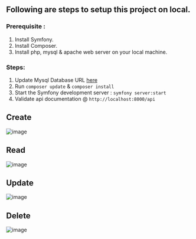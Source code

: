 
## Following are steps to setup this project on local.
### Prerequisite :
1. Install Symfony.
2. Install Composer.
3. Install php, mysql & apache web server on your local machine.

### Steps:    
1. Update Mysql Database URL [here](https://github.com/Hisagar/employee_crud_app/blob/master/.env#L27)
2. Run ```composer update``` & ```composer install```
3. Start the Symfony development server : ```symfony server:start```
4. Validate api documentation @ ```http://localhost:8000/api```




## Create
![image](https://github.com/Hisagar/employee_crud_app/assets/32439113/c45fadc4-9ae7-4512-a6e9-893879f5ff03)

## Read 
![image](https://github.com/Hisagar/employee_crud_app/assets/32439113/9877fac3-cc59-4b31-a597-2eafb20d5eaf)

## Update 
![image](https://github.com/Hisagar/employee_crud_app/assets/32439113/8ae24550-7a96-4c90-b413-905d3b1b4831)


## Delete 
![image](https://github.com/Hisagar/employee_crud_app/assets/32439113/4dbdff36-840f-4bd5-9d48-50cbbb5e4380)



